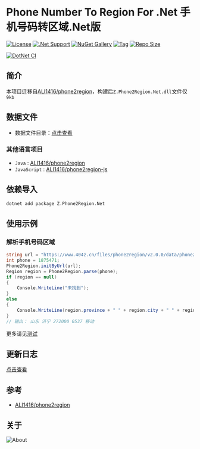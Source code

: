 # Phone Number To Region For .Net 手机号码转区域.Net版

[![License](https://img.shields.io/github/license/ALI1416/Phone2Region.Net?label=License)](https://www.apache.org/licenses/LICENSE-2.0.txt)
[![.Net Support](https://img.shields.io/badge/.NET%20Standard-2.0+-green)](https://openjdk.org/)
[![NuGet Gallery](https://img.shields.io/nuget/v/Z.Phone2Region.Net?label=NuGet%20Gallery)](https://www.nuget.org/packages/Z.Phone2Region.Net)
[![Tag](https://img.shields.io/github/v/tag/ALI1416/Phone2Region.Net?label=Tag)](https://github.com/ALI1416/Phone2Region.Net/tags)
[![Repo Size](https://img.shields.io/github/repo-size/ALI1416/Phone2Region.Net?label=Repo%20Size&color=success)](https://github.com/ALI1416/Phone2Region.Net/archive/refs/heads/master.zip)

[![DotNet CI](https://github.com/ALI1416/Phone2Region.Net/actions/workflows/ci.yml/badge.svg)](https://github.com/ALI1416/Phone2Region.Net/actions/workflows/ci.yml)

## 简介

本项目迁移自[ALI1416/phone2region](https://github.com/ALI1416/phone2region)，构建后`Z.Phone2Region.Net.dll`文件仅`9kb`

## 数据文件

- 数据文件目录：[点击查看](https://github.com/ALI1416/phone2region/tree/master/data)

### 其他语言项目

- `Java` : [ALI1416/phone2region](https://github.com/ALI1416/phone2region)
- `JavaScript` : [ALI1416/phone2region-js](https://github.com/ALI1416/phone2region-js)

## 依赖导入

```sh
dotnet add package Z.Phone2Region.Net
```

## 使用示例

### 解析手机号码区域

```csharp
string url = "https://www.404z.cn/files/phone2region/v2.0.0/data/phone2region.zdb";
int phone = 1875471;
Phone2Region.initByUrl(url);
Region region = Phone2Region.parse(phone);
if (region == null)
{
    Console.WriteLine("未找到");
}
else
{
    Console.WriteLine(region.province + " " + region.city + " " + region.zipCode + " " + region.areaCode + " " + region.isp);
}
// 输出： 山东 济宁 272000 0537 移动
```

更多请见[测试](./Z.Phone2Region.Net.Test)

## 更新日志

[点击查看](./CHANGELOG.md)

## 参考

- [ALI1416/phone2region](https://github.com/ALI1416/phone2region)

## 关于

<picture>
  <source media="(prefers-color-scheme: dark)" srcset="https://www.404z.cn/images/about.dark.svg">
  <img alt="About" src="https://www.404z.cn/images/about.light.svg">
</picture>
